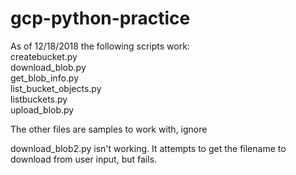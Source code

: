 # gcp-python-practice

As of 12/18/2018 the following scripts work:<br>
createbucket.py<br>
download_blob.py<br>
get_blob_info.py<br>
list_bucket_objects.py<br>
listbuckets.py<br>
upload_blob.py<br>
<p>
The other files are samples to work with, ignore<p>
download_blob2.py isn't working.  It attempts to get the filename to download from user input, but fails.


